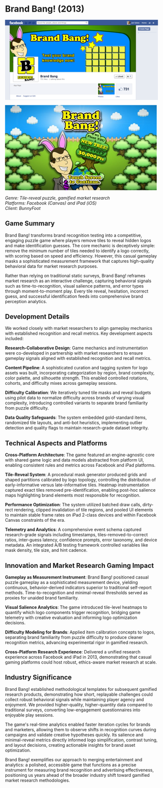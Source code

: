 # Brand Bang! (2013)

![Brand Bang Main Game Interface](2013_brand_bang_main.png)

![Brand Bang Gameplay Screenshot](2013_brand_bang_game_alt.jpg)

*Genre: Tile-reveal puzzle, gamified market research*  
*Platforms: Facebook (Canvas) and iPad (iOS)*  
*Client: BunnyFoot*  

## Game Summary

Brand Bang! transforms brand recognition testing into a competitive, engaging puzzle game where players remove tiles to reveal hidden logos and make identification guesses. The core mechanic is deceptively simple: remove the minimum number of tiles needed to identify a logo correctly, with scoring based on speed and efficiency. However, this casual gameplay masks a sophisticated measurement framework that captures high-quality behavioral data for market research purposes.

Rather than relying on traditional static surveys, Brand Bang! reframes market research as an interactive challenge, capturing behavioral signals such as time-to-recognition, visual salience patterns, and error types through moment-to-moment play. Every tile reveal, hesitation, incorrect guess, and successful identification feeds into comprehensive brand perception analytics.

## Development Details

We worked closely with market researchers to align gameplay mechanics with established recognition and recall metrics. Key development aspects included:

**Research-Collaborative Design**: Game mechanics and instrumentation were co-developed in partnership with market researchers to ensure gameplay signals aligned with established recognition and recall metrics.

**Content Pipeline**: A sophisticated curation and tagging system for logo assets was built, incorporating categorization by region, brand complexity, color palette, and silhouette strength. This enabled controlled rotations, cohorts, and difficulty mixes across gameplay sessions.

**Difficulty Calibration**: We iteratively tuned tile masks and reveal budgets using pilot data to normalize difficulty across brands of varying visual complexity, introducing controlled variants to separate brand familiarity from puzzle difficulty.

**Data Quality Safeguards**: The system embedded gold-standard items, randomized tile layouts, and anti-bot heuristics, implementing outlier detection and quality flags to maintain research-grade dataset integrity.

## Technical Aspects and Platforms

**Cross-Platform Architecture**: The game featured an engine-agnostic core with shared game logic and data models abstracted from platform UI, enabling consistent rules and metrics across Facebook and iPad platforms.

**Tile-Reveal System**: A procedural mask generator produced grids and shaped partitions calibrated by logo topology, controlling the distribution of early-informative versus late-informative tiles. Heatmap instrumentation captured exact tiles removed pre-identification, enabling post-hoc salience maps highlighting brand elements most responsible for recognition.

**Performance Optimization**: The system utilized batched draw calls, dirty-rect rendering, clipped invalidation of tile regions, and pooled UI elements to maintain stable frame rates on iPad 2-class devices and within Facebook Canvas constraints of the era.

**Telemetry and Analytics**: A comprehensive event schema captured research-grade signals including timestamps, tiles-removed-to-correct ratios, inter-guess latency, confidence prompts, error taxonomy, and device metadata. An integrated A/B testing framework controlled variables like mask density, tile size, and hint cadence.

## Innovation and Market Research Gaming Impact

**Gameplay as Measurement Instrument**: Brand Bang! positioned casual puzzle gameplay as a sophisticated measurement device, yielding continuous, behavior-derived indicators superior to traditional self-report methods. Time-to-recognition and minimal-reveal thresholds served as proxies for unaided brand familiarity.

**Visual Salience Analytics**: The game introduced tile-level heatmaps to quantify which logo components trigger recognition, bridging game telemetry with creative evaluation and informing logo optimization decisions.

**Difficulty Modeling for Brands**: Applied item calibration concepts to logos, separating brand familiarity from puzzle difficulty to produce cleaner recognition metrics, advancing experimental rigor in gamified research.

**Cross-Platform Research Experience**: Delivered a unified research experience across Facebook and iPad in 2013, demonstrating that casual gaming platforms could host robust, ethics-aware market research at scale.

## Industry Significance

Brand Bang! established methodological templates for subsequent gamified research products, demonstrating how short, replayable challenges could collect robust behavioral signals while maintaining player agency and enjoyment. We provided higher-quality, higher-quantity data compared to traditional surveys, converting low-engagement questionnaires into enjoyable play sessions.

The game's real-time analytics enabled faster iteration cycles for brands and marketers, allowing them to observe shifts in recognition curves during campaigns and validate creative hypotheses quickly. Its salience and minimal-reveal metrics directly informed logo simplification, contrast tuning, and layout decisions, creating actionable insights for brand asset optimization.

Brand Bang! exemplifies our approach to merging entertainment and analytics: a polished, accessible game that functions as a precise instrument for measuring brand recognition and advertising effectiveness, positioning us years ahead of the broader industry shift toward gamified market research methodologies.